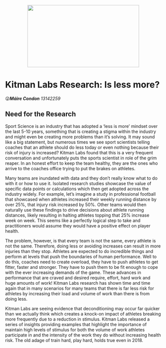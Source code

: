 <p align="center">
  <img width="360" height="200" src="https://github.com/ULStats/MA4128Assessment-2018/blob/master/Kitman%20Labs/Images/Less-%20Is-More1.png">
</p>

__Kitman Labs Research: Is less more?__ 
===========================
:stuck_out_tongue_winking_eye:***Máire Condon**    13142259*


## Need for the Research
Sport Science is an industry that has adopted a ‘less is more’ mindset over the last 5-10 years, something that is creating a stigma within the industry and might even be creating more problems than it’s solving.
It may sound like a big statement, but numerous times we see sport scientists telling coaches that an athlete should do less today or even nothing because their risk of injury is increased? Kitman Labs found that this is a very frequent conversation and unfortunately puts the sports scientist in role of the grim reaper. In an honest effort to keep the team healthy, they are the ones who arrive to the coaches office trying to put the brakes on athletes.


Many teams are inundated with data and they don’t really know what to do with it or how to use it. Isolated research studies showcase the value of specific data points or calculations which then get adopted across the industry widely. For example, let’s imagine a study in professional football that showcased when athletes increased their weekly running distance by over 25%, that injury risk increased by 50%. Other teams would then naturally use these findings to drive decisions about athlete running distances, likely resulting in halting athletes topping that 25% increase week on week. This seems like a perfectly logical step to take and practitioners would assume they would have a positive effect on player health.


The problem, however, is that every team is not the same, every athlete is not the same. Therefore, doing less or avoiding increases can result in more injuries than they stop. Athletes are expected to do incredible things and perform at levels that push the boundaries of human performance. Well to do this, coaches need to create overload, they have to push athletes to get fitter, faster and stronger. They have to push them to be fit enough to cope with the ever increasing demands of the game. These advances in performance that are craved and desired require, effort, hard work and huge amounts of work! Kitman Labs research has shown time and time again that in many scenarios for many teams that there is far less risk for athletes by increasing their load and volume of work than there is from doing less.


Kitman Labs are seeing evidence that deconditioning may occur far quicker than we actually think which creates a knock-on impact of athletes breaking more frequently due to a reduction in stimulus. Kitman Labs released a series of insights providing examples that highlight the importance of maintain high levels of stimulus for both the volume of work athletes participate in and the intensity of the work they do without increasing health risk. The old adage of train hard, play hard, holds true even in 2018.
